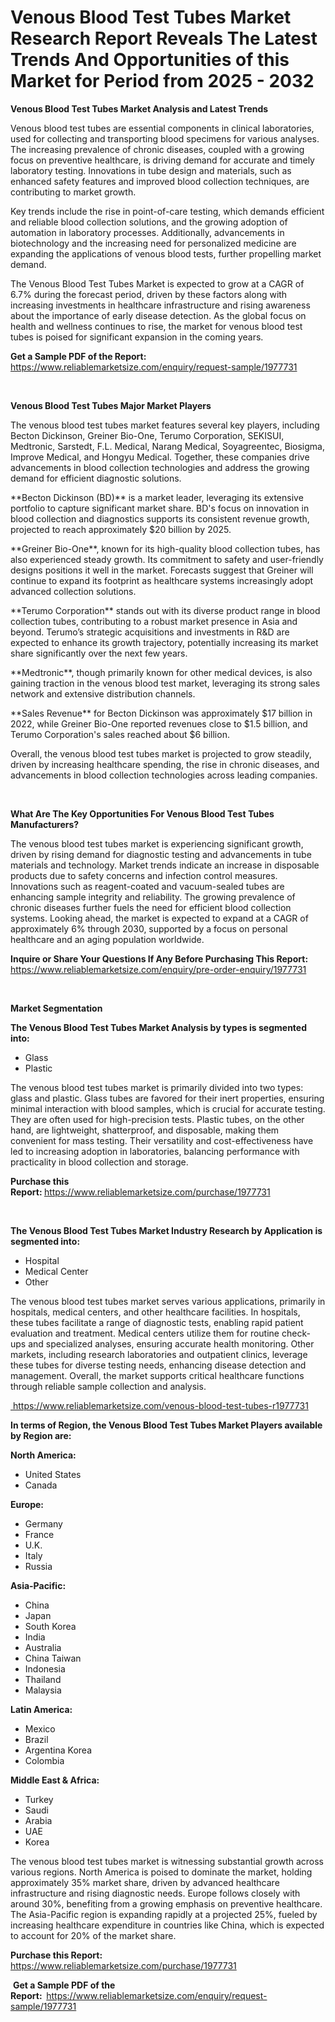 <p><h1>Venous Blood Test Tubes Market Research Report Reveals The Latest Trends And Opportunities of this Market for Period from 2025 - 2032</h1></p><p><strong>Venous Blood Test Tubes Market Analysis and Latest Trends</strong></p>
<p><p>Venous blood test tubes are essential components in clinical laboratories, used for collecting and transporting blood specimens for various analyses. The increasing prevalence of chronic diseases, coupled with a growing focus on preventive healthcare, is driving demand for accurate and timely laboratory testing. Innovations in tube design and materials, such as enhanced safety features and improved blood collection techniques, are contributing to market growth.</p><p>Key trends include the rise in point-of-care testing, which demands efficient and reliable blood collection solutions, and the growing adoption of automation in laboratory processes. Additionally, advancements in biotechnology and the increasing need for personalized medicine are expanding the applications of venous blood tests, further propelling market demand.</p><p>The Venous Blood Test Tubes Market is expected to grow at a CAGR of 6.7% during the forecast period, driven by these factors along with increasing investments in healthcare infrastructure and rising awareness about the importance of early disease detection. As the global focus on health and wellness continues to rise, the market for venous blood test tubes is poised for significant expansion in the coming years.</p></p>
<p><strong>Get a Sample PDF of the Report:&nbsp;</strong> <a href="https://www.reliablemarketsize.com/enquiry/request-sample/1977731?utm_campaign=3163&utm_medium=2&utm_source=Github&utm_content=ia&utm_term=16042025&utm_id=venous-blood-test-tubes">https://www.reliablemarketsize.com/enquiry/request-sample/1977731</a></p>
<p>&nbsp;</p>
<p><strong>Venous Blood Test Tubes Major Market Players</strong></p>
<p><p>The venous blood test tubes market features several key players, including Becton Dickinson, Greiner Bio-One, Terumo Corporation, SEKISUI, Medtronic, Sarstedt, F.L. Medical, Narang Medical, Soyagreentec, Biosigma, Improve Medical, and Hongyu Medical. Together, these companies drive advancements in blood collection technologies and address the growing demand for efficient diagnostic solutions.</p><p>**Becton Dickinson (BD)** is a market leader, leveraging its extensive portfolio to capture significant market share. BD's focus on innovation in blood collection and diagnostics supports its consistent revenue growth, projected to reach approximately $20 billion by 2025. </p><p>**Greiner Bio-One**, known for its high-quality blood collection tubes, has also experienced steady growth. Its commitment to safety and user-friendly designs positions it well in the market. Forecasts suggest that Greiner will continue to expand its footprint as healthcare systems increasingly adopt advanced collection solutions.</p><p>**Terumo Corporation** stands out with its diverse product range in blood collection tubes, contributing to a robust market presence in Asia and beyond. Terumo’s strategic acquisitions and investments in R&D are expected to enhance its growth trajectory, potentially increasing its market share significantly over the next few years.</p><p>**Medtronic**, though primarily known for other medical devices, is also gaining traction in the venous blood test market, leveraging its strong sales network and extensive distribution channels.</p><p>**Sales Revenue** for Becton Dickinson was approximately $17 billion in 2022, while Greiner Bio-One reported revenues close to $1.5 billion, and Terumo Corporation's sales reached about $6 billion. </p><p>Overall, the venous blood test tubes market is projected to grow steadily, driven by increasing healthcare spending, the rise in chronic diseases, and advancements in blood collection technologies across leading companies.</p></p>
<p>&nbsp;</p>
<p><strong>What Are The Key Opportunities For Venous Blood Test Tubes Manufacturers?</strong></p>
<p><p>The venous blood test tubes market is experiencing significant growth, driven by rising demand for diagnostic testing and advancements in tube materials and technology. Market trends indicate an increase in disposable products due to safety concerns and infection control measures. Innovations such as reagent-coated and vacuum-sealed tubes are enhancing sample integrity and reliability. The growing prevalence of chronic diseases further fuels the need for efficient blood collection systems. Looking ahead, the market is expected to expand at a CAGR of approximately 6% through 2030, supported by a focus on personal healthcare and an aging population worldwide.</p></p>
<p><strong>Inquire or Share Your Questions If Any Before Purchasing This Report:</strong> <a href="https://www.reliablemarketsize.com/enquiry/pre-order-enquiry/1977731?utm_campaign=3163&utm_medium=2&utm_source=Github&utm_content=ia&utm_term=16042025&utm_id=venous-blood-test-tubes">https://www.reliablemarketsize.com/enquiry/pre-order-enquiry/1977731</a></p>
<p>&nbsp;</p>
<p><strong>Market Segmentation</strong></p>
<p><strong>The Venous Blood Test Tubes Market Analysis by types is segmented into:</strong></p>
<p><ul><li>Glass</li><li>Plastic</li></ul></p>
<p><p>The venous blood test tubes market is primarily divided into two types: glass and plastic. Glass tubes are favored for their inert properties, ensuring minimal interaction with blood samples, which is crucial for accurate testing. They are often used for high-precision tests. Plastic tubes, on the other hand, are lightweight, shatterproof, and disposable, making them convenient for mass testing. Their versatility and cost-effectiveness have led to increasing adoption in laboratories, balancing performance with practicality in blood collection and storage.</p></p>
<p><strong>Purchase this Report:&nbsp;</strong><a href="https://www.reliablemarketsize.com/purchase/1977731?utm_campaign=3163&utm_medium=2&utm_source=Github&utm_content=ia&utm_term=16042025&utm_id=venous-blood-test-tubes">https://www.reliablemarketsize.com/purchase/1977731</a></p>
<p>&nbsp;</p>
<p><strong>The Venous Blood Test Tubes Market Industry Research by Application is segmented into:</strong></p>
<p><ul><li>Hospital</li><li>Medical Center</li><li>Other</li></ul></p>
<p><p>The venous blood test tubes market serves various applications, primarily in hospitals, medical centers, and other healthcare facilities. In hospitals, these tubes facilitate a range of diagnostic tests, enabling rapid patient evaluation and treatment. Medical centers utilize them for routine check-ups and specialized analyses, ensuring accurate health monitoring. Other markets, including research laboratories and outpatient clinics, leverage these tubes for diverse testing needs, enhancing disease detection and management. Overall, the market supports critical healthcare functions through reliable sample collection and analysis.</p></p>
<p><a href="https://www.reliablemarketsize.com/venous-blood-test-tubes-r1977731?utm_campaign=3163&utm_medium=2&utm_source=Github&utm_content=ia&utm_term=16042025&utm_id=venous-blood-test-tubes">&nbsp;https://www.reliablemarketsize.com/venous-blood-test-tubes-r1977731</a></p>
<p><strong>In terms of Region, the Venous Blood Test Tubes Market Players available by Region are:</strong></p>
<p>
    <p> <strong> North America: </strong>
        <ul>
            <li>United States</li>
            <li>Canada</li>
        </ul>
        </p> 
    <p> <strong> Europe: </strong>
        <ul>
            <li>Germany</li>
            <li>France</li>
            <li>U.K.</li>
            <li>Italy</li>
            <li>Russia</li>
        </ul>
        </p> 
    <p> <strong> Asia-Pacific: </strong>
        <ul>
            <li>China</li>
            <li>Japan</li>
            <li>South Korea</li>
            <li>India</li>
            <li>Australia</li>
            <li>China Taiwan</li>
            <li>Indonesia</li>
            <li>Thailand</li>
            <li>Malaysia</li>
        </ul>
        </p> 
    <p> <strong> Latin America: </strong>
        <ul>
            <li>Mexico</li>
            <li>Brazil</li>
            <li>Argentina Korea</li>
            <li>Colombia</li>
        </ul>
        </p> 
    <p> <strong> Middle East & Africa: </strong>
        <ul>
            <li>Turkey</li>
            <li>Saudi</li>
            <li>Arabia</li>
            <li>UAE</li>
            <li>Korea</li>
        </ul>
    </p>
    </p>
<p><p>The venous blood test tubes market is witnessing substantial growth across various regions. North America is poised to dominate the market, holding approximately 35% market share, driven by advanced healthcare infrastructure and rising diagnostic needs. Europe follows closely with around 30%, benefiting from a growing emphasis on preventive healthcare. The Asia-Pacific region is expanding rapidly at a projected 25%, fueled by increasing healthcare expenditure in countries like China, which is expected to account for 20% of the market share.</p></p>
<p><strong>Purchase this Report: </strong><a href="https://www.reliablemarketsize.com/purchase/1977731?utm_campaign=3163&utm_medium=2&utm_source=Github&utm_content=ia&utm_term=16042025&utm_id=venous-blood-test-tubes">https://www.reliablemarketsize.com/purchase/1977731</a></p>
<p>&nbsp;<strong>Get a Sample PDF of the Report:&nbsp;&nbsp;</strong><a href="https://www.reliablemarketsize.com/enquiry/request-sample/1977731?utm_campaign=3163&utm_medium=2&utm_source=Github&utm_content=ia&utm_term=16042025&utm_id=venous-blood-test-tubes">https://www.reliablemarketsize.com/enquiry/request-sample/1977731</a></p>
<p><strong></strong></p>
<p><p></p><p></p><p></p></p>